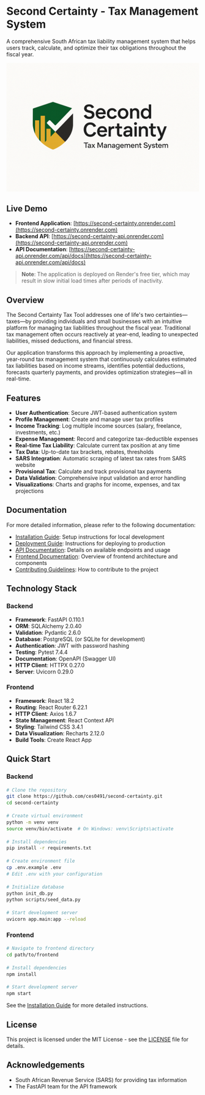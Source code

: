 # Second Certainty - Tax Management System

A comprehensive South African tax liability management system that helps users track, calculate, and optimize their tax obligations throughout the fiscal year.

![Second Certainty Logo](docs/images/sc_logo.png)

## Live Demo

- **Frontend Application**: [https://second-certainty.onrender.com](https://second-certainty.onrender.com)
- **Backend API**: [https://second-certainty-api.onrender.com](https://second-certainty-api.onrender.com)
- **API Documentation**: [https://second-certainty-api.onrender.com/api/docs](https://second-certainty-api.onrender.com/api/docs)

> **Note**: The application is deployed on Render's free tier, which may result in slow initial load times after periods of inactivity.

## Overview

The Second Certainty Tax Tool addresses one of life's two certainties—taxes—by providing individuals and small businesses with an intuitive platform for managing tax liabilities throughout the fiscal year. Traditional tax management often occurs reactively at year-end, leading to unexpected liabilities, missed deductions, and financial stress.

Our application transforms this approach by implementing a proactive, year-round tax management system that continuously calculates estimated tax liabilities based on income streams, identifies potential deductions, forecasts quarterly payments, and provides optimization strategies—all in real-time.

## Features

- **User Authentication**: Secure JWT-based authentication system
- **Profile Management**: Create and manage user tax profiles
- **Income Tracking**: Log multiple income sources (salary, freelance, investments, etc.)
- **Expense Management**: Record and categorize tax-deductible expenses
- **Real-time Tax Liability**: Calculate current tax position at any time
- **Tax Data**: Up-to-date tax brackets, rebates, thresholds
- **SARS Integration**: Automatic scraping of latest tax rates from SARS website
- **Provisional Tax**: Calculate and track provisional tax payments
- **Data Validation**: Comprehensive input validation and error handling
- **Visualizations**: Charts and graphs for income, expenses, and tax projections

## Documentation

For more detailed information, please refer to the following documentation:

- [Installation Guide](./INSTALLATION.md): Setup instructions for local development
- [Deployment Guide](./DEPLOYMENT.md): Instructions for deploying to production
- [API Documentation](./API.md): Details on available endpoints and usage
- [Frontend Documentation](./FRONTEND.md): Overview of frontend architecture and components
- [Contributing Guidelines](./CONTRIBUTING.md): How to contribute to the project

## Technology Stack

### Backend
- **Framework**: FastAPI 0.110.1
- **ORM**: SQLAlchemy 2.0.40
- **Validation**: Pydantic 2.6.0
- **Database**: PostgreSQL (or SQLite for development)
- **Authentication**: JWT with password hashing
- **Testing**: Pytest 7.4.4
- **Documentation**: OpenAPI (Swagger UI)
- **HTTP Client**: HTTPX 0.27.0
- **Server**: Uvicorn 0.29.0

### Frontend
- **Framework**: React 18.2
- **Routing**: React Router 6.22.1
- **HTTP Client**: Axios 1.6.7
- **State Management**: React Context API
- **Styling**: Tailwind CSS 3.4.1
- **Data Visualization**: Recharts 2.12.0
- **Build Tools**: Create React App

## Quick Start

### Backend

```bash
# Clone the repository
git clone https://github.com/ces0491/second-certainty.git
cd second-certainty

# Create virtual environment
python -m venv venv
source venv/bin/activate  # On Windows: venv\Scripts\activate

# Install dependencies
pip install -r requirements.txt

# Create environment file
cp .env.example .env
# Edit .env with your configuration

# Initialize database
python init_db.py
python scripts/seed_data.py

# Start development server
uvicorn app.main:app --reload
```

### Frontend

```bash
# Navigate to frontend directory
cd path/to/frontend

# Install dependencies
npm install

# Start development server
npm start
```

See the [Installation Guide](./INSTALLATION.md) for more detailed instructions.

## License

This project is licensed under the MIT License - see the [LICENSE](./LICENSE) file for details.

## Acknowledgements

- South African Revenue Service (SARS) for providing tax information
- The FastAPI team for the API framework